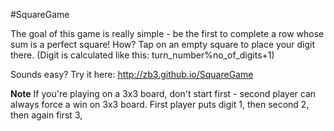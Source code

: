 #SquareGame

The goal of this game is really simple - be the first to complete a row whose sum is a perfect square!
How? Tap on an empty square to place your digit there. (Digit is calculated like this: turn_number%no_of_digits+1)

Sounds easy? Try it here: http://zb3.github.io/SquareGame

**Note** If you're playing on a 3x3 board, don't start first - second player can always force a win on 3x3 board.
First player puts digit 1, then second 2, then again first 3,